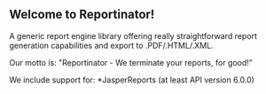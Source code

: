 Welcome to **Reportinator**!
-----
A generic report engine library offering really straightforward report generation capabilities and export to .PDF/.HTML/.XML.

Our motto is:
"Reportinator - We terminate your reports, for good!"

We include support for:
*JasperReports (at least API version 6.0.0)
